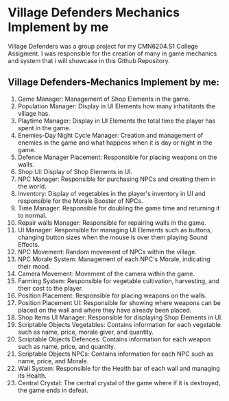 # Village Defenders Mechanics Implement by me
Village Defenders was a group project for my CMN6204.S1 College Assigment. I was responsible for the creation of many in game mechanics and system that i will showcase in this Github Repository.

## Village Defenders-Mechanics Implement by me:
1. Game Manager: Management of Shop Elements in the game.
2. Population Manager: Display in UI Elements how many inhabitants the village has.
3. Playtime Manager: Display in UI Elements the total time the player has spent in the game.
4. Enemies-Day Night Cycle Manager: Creation and management of enemies in the game and what happens when it is day or night in the game.
5. Defence Manager Placement: Responsible for placing weapons on the walls.
6. Shop UI: Display of Shop Elements in UI.
7. NPC Manager: Responsible for purchasing NPCs and creating them in the world.
8. Inventory: Display of vegetables in the player's inventory in UI and responsible for the Morale Booster of NPCs.
9. Time Manager: Responsible for doubling the game time and returning it to normal.
10. Repair walls Manager: Responsible for repairing walls in the game.
11. UI Manager: Responsible for managing UI Elements such as buttons, changing button sizes when the mouse is over them playing Sound Effects.
12. NPC Movement: Random movement of NPCs within the village.
13. NPC Morale System: Management of each NPC's Morale, indicating their mood.
14. Camera Movement: Movement of the camera within the game.
15. Farming System: Responsible for vegetable cultivation, harvesting, and their cost to the player.
16. Position Placement: Responsible for placing weapons on the walls.
17. Position Placement UI: Responsible for showing where weapons can be placed on the wall and where they have already been placed.
18. Shop Items UI Manager: Responsible for displaying Shop Elements in UI.
19. Scriptable Objects Vegetables: Contains information for each vegetable such as name, price, morale giver, and quantity.
20. Scriptable Objects Defences: Contains information for each weapon such as name, price, and quantity.
21. Scriptable Objects NPCs: Contains information for each NPC such as name, price, and Morale.
22. Wall System: Responsible for the Health bar of each wall and managing its Health.
23. Central Crystal: The central crystal of the game where if it is destroyed, the game ends in defeat.
